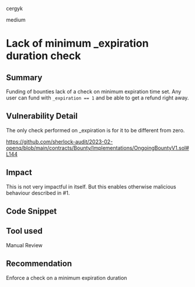 cergyk

medium

# Lack of minimum _expiration duration check

## Summary
Funding of bounties lack of a check on minimum expiration time set. Any user can fund with `_expiration == 1` and be able to get a refund right away.

## Vulnerability Detail
The only check performed on _expiration is for it to be different from zero.

https://github.com/sherlock-audit/2023-02-openq/blob/main/contracts/Bounty/Implementations/OngoingBountyV1.sol#L144

## Impact
This is not very impactful in itself. But this enables otherwise malicious behaviour described in #1.

## Code Snippet

## Tool used

Manual Review

## Recommendation
Enforce a check on a minimum expiration duration